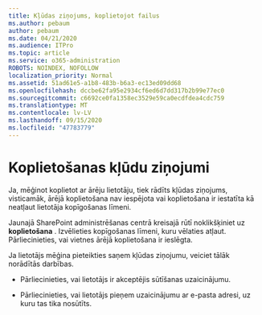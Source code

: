 ```yaml
---
title: Kļūdas ziņojums, koplietojot failus
ms.author: pebaum
author: pebaum
ms.date: 04/21/2020
ms.audience: ITPro
ms.topic: article
ms.service: o365-administration
ROBOTS: NOINDEX, NOFOLLOW
localization_priority: Normal
ms.assetid: 51ad61e5-a1b8-483b-b6a3-ec13ed09dd68
ms.openlocfilehash: dccbe62fa95e2934cf6ed6d7dd317b2b99e77ec0
ms.sourcegitcommit: c6692ce0fa1358ec3529e59ca0ecdfdea4cdc759
ms.translationtype: MT
ms.contentlocale: lv-LV
ms.lasthandoff: 09/15/2020
ms.locfileid: "47783779"
---
```

# <a name="error-messages-when-sharing"></a>Koplietošanas kļūdu ziņojumi

Ja, mēģinot koplietot ar ārēju lietotāju, tiek rādīts kļūdas ziņojums, visticamāk, ārējā koplietošana nav iespējota vai koplietošana ir iestatīta kā neatļaut lietotāja kopīgošanas līmeni.
  
Jaunajā SharePoint administrēšanas centrā kreisajā rūtī noklikšķiniet uz **koplietošana** . Izvēlieties kopīgošanas līmeni, kuru vēlaties atļaut. Pārliecinieties, vai vietnes ārējā koplietošana ir ieslēgta. 
  
Ja lietotājs mēģina pieteikties saņem kļūdas ziņojumu, veiciet tālāk norādītās darbības.
  
- Pārliecinieties, vai lietotājs ir akceptējis sūtīšanas uzaicinājumu.
    
- Pārliecinieties, vai lietotājs pieņem uzaicinājumu ar e-pasta adresi, uz kuru tas tika nosūtīts.
    

